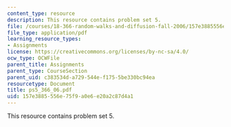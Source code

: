 ```yaml
---
content_type: resource
description: This resource contains problem set 5.
file: /courses/18-366-random-walks-and-diffusion-fall-2006/157e3885556e75f9a0e6e20a2c87d4a1_ps5_366_06.pdf
file_type: application/pdf
learning_resource_types:
- Assignments
license: https://creativecommons.org/licenses/by-nc-sa/4.0/
ocw_type: OCWFile
parent_title: Assignments
parent_type: CourseSection
parent_uid: c383534d-a729-544e-f175-5be330bc94ea
resourcetype: Document
title: ps5_366_06.pdf
uid: 157e3885-556e-75f9-a0e6-e20a2c87d4a1
---
```

This resource contains problem set 5.